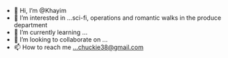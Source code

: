 - 👋 Hi, I’m @Khayim
- 👀 I’m interested in ...sci-fi, operations and romantic walks in the produce department
- 🌱 I’m currently learning ...
- 💞️ I’m looking to collaborate on ...
- 📫 How to reach me ...chuckie38@gmail.com

<!---
Khayim/Khayim is a ✨ special ✨ repository because its `README.md` (this file) appears on your GitHub profile.
You can click the Preview link to take a look at your changes.
--->
